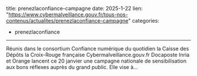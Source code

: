  
title: prenezlaconfiance-campagne
date: 2025-1-22
lien: "https://www.cybermalveillance.gouv.fr/tous-nos-contenus/actualites/prenezlaconfiance-campagne"
categories:
  - prenezlaconfiance
---

Réunis dans le consortium Confiance numérique du quotidien
la Caisse des Dépôts
la Croix-Rouge française
Cybermalveillance.gouv.fr
Docaposte
Inria et Orange lancent
ce 20 janvier
une campagne nationale de sensibilisation aux bons réflexes auprès du grand public. Elle vise à…
